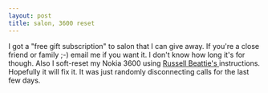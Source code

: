 ```yaml
---
layout: post
title: salon, 3600 reset
---
```

<p>I got a "free gift subscription" to salon that I can give away. If you're a close friend or family ;-) email me if you want it. I don't know how long it's for though. Also I soft-reset my Nokia 3600 using <a href="http://www.russellbeattie.com/notebook/1004168.html">Russell Beattie's </a>instructions. Hopefully it will fix it. It was just randomly disconnecting calls for the last few days. </p>
